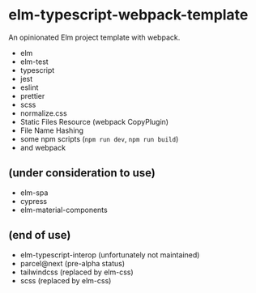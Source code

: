 # elm-typescript-webpack-template

An opinionated Elm project template with webpack.

- elm
- elm-test
- typescript
- jest
- eslint
- prettier
- scss
- normalize.css
- Static Files Resource (webpack CopyPlugin)
- File Name Hashing
- some npm scripts (`npm run dev`, `npm run build`)
- and webpack

## (under consideration to use)

- elm-spa
- cypress
- elm-material-components

## (end of use)

- elm-typescript-interop (unfortunately not maintained)
- parcel@next (pre-alpha status)
- tailwindcss (replaced by elm-css)
- scss (replaced by elm-css)
